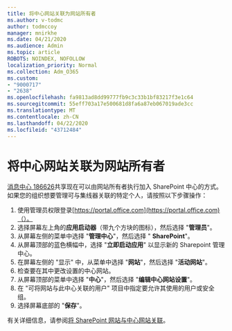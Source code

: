 ```yaml
---
title: 将中心网站关联为网站所有者
ms.author: v-todmc
author: todmccoy
manager: mnirkhe
ms.date: 04/21/2020
ms.audience: Admin
ms.topic: article
ROBOTS: NOINDEX, NOFOLLOW
localization_priority: Normal
ms.collection: Adm_O365
ms.custom:
- "9000717"
- "2638"
ms.openlocfilehash: fa9813ad8dd99777fb9c3c33b1bf83217f3e1c64
ms.sourcegitcommit: 55eff703a17e500681d8fa6a87eb067019ade3cc
ms.translationtype: MT
ms.contentlocale: zh-CN
ms.lasthandoff: 04/22/2020
ms.locfileid: "43712484"
---
```

# <a name="associate-hub-sites-as-site-owner"></a>将中心网站关联为网站所有者

[消息中心 186626](https://admin.microsoft.com/Adminportal/Home?source=applauncher#/MessageCenter?id=MC186626)共享现在可以由网站所有者执行加入 SharePoint 中心的方式。 如果您的组织想要管理可与集线器关联的特定个人，请按照以下步骤操作： 

1. 使用管理员权限登录[https://portal.office.com](https://portal.office.com)（）。
2. 选择屏幕左上角的**应用启动器**（带九个方块的图标），然后选择 "**管理员**"。
3. 从屏幕左侧的菜单中选择 "**管理中心**"，然后选择 " **SharePoint**"。
4. 从屏幕顶部的蓝色横幅中，选择 "**立即启动应用**" 以显示新的 Sharepoint 管理中心。
5. 在屏幕左侧的 "显示" 中，从菜单中选择 "**网站**"，然后选择 "**活动网站**"。
6. 检查要在其中更改设置的中心网站。
7. 从屏幕顶部的菜单中选择 "**中心**"，然后选择 "**编辑中心网站设置**"。
8. 在 "可将网站与此中心关联的用户" 项目中指定要允许其使用的用户或安全组。
9. 选择屏幕底部的 "**保存**"。

有关详细信息，请参阅[将 SharePoint 网站与中心网站关联](https://support.office.com/article/associate-a-sharepoint-site-with-a-hub-site-ae0009fd-af04-4d3d-917d-88edb43efc05)。 